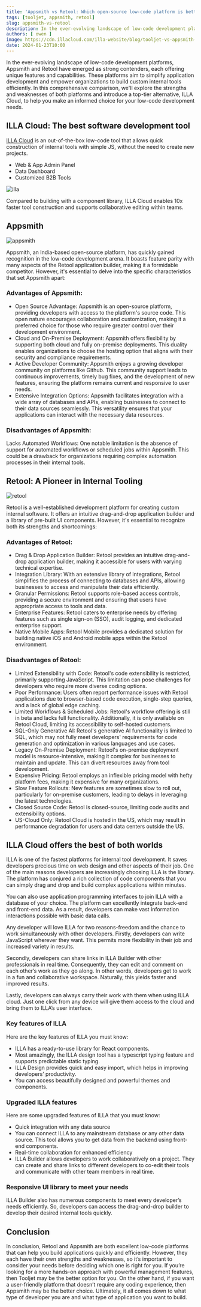 ```yaml
---
title: 'Appsmith vs Retool: Which open-source low-code platform is better?'
tags: [tooljet, appsmith, retool]
slug: appsmith-vs-retool
description: In the ever-evolving landscape of low-code development platforms, Appsmith and Retool have emerged as strong contenders, each offering unique features and capabilities. 
authors: [ owen ]
image: https://cdn.illacloud.com/illa-website/blog/tooljet-vs-appsmith-vs-retool/appsmith-retool.webp
date: 2024-01-23T10:00
---
```


In the ever-evolving landscape of low-code development platforms, Appsmith and Retool have emerged as strong contenders, each offering unique features and capabilities. These platforms aim to simplify application development and empower organizations to build custom internal tools efficiently. In this comprehensive comparison, we'll explore the strengths and weaknesses of both platforms and introduce a top-tier alternative, ILLA Cloud, to help you make an informed choice for your low-code development needs.

## ILLA Cloud: The best software development tool

[ILLA Cloud](https://illacloud.com/) is an out-of-the-box low-code tool that allows quick construction of internal tools with simple JS, without the need to create new projects.

- Web & App Admin Panel
- Data Dashboard
- Customized B2B Tools

![illa](https://cdn.illacloud.com/illa-website/blog/tooljet-vs-appsmith-vs-retool/illa.png)

Compared to building with a component library, ILLA Cloud enables 10x faster tool construction and supports collaborative editing within teams.

## Appsmith

![appsmith](https://cdn.illacloud.com/illa-website/blog/tooljet-vs-appsmith-vs-retool/appsmith.png)

Appsmith, an India-based open-source platform, has quickly gained recognition in the low-code development arena. It boasts feature parity with many aspects of the Retool application builder, making it a formidable competitor. However, it's essential to delve into the specific characteristics that set Appsmith apart:

### Advantages of Appsmith:
- Open Source Advantage: Appsmith is an open-source platform, providing developers with access to the platform's source code. This open nature encourages collaboration and customization, making it a preferred choice for those who require greater control over their development environment.
- Cloud and On-Premise Deployment: Appsmith offers flexibility by supporting both cloud and fully on-premise deployments. This duality enables organizations to choose the hosting option that aligns with their security and compliance requirements.
- Active Developer Community: Appsmith enjoys a growing developer community on platforms like Github. This community support leads to continuous improvements, timely bug fixes, and the development of new features, ensuring the platform remains current and responsive to user needs.
- Extensive Integration Options: Appsmith facilitates integration with a wide array of databases and APIs, enabling businesses to connect to their data sources seamlessly. This versatility ensures that your applications can interact with the necessary data resources.

### Disadvantages of Appsmith:

Lacks Automated Workflows: One notable limitation is the absence of support for automated workflows or scheduled jobs within Appsmith. This could be a drawback for organizations requiring complex automation processes in their internal tools. 

## Retool: A Pioneer in Internal Tooling

![retool](https://cdn.illacloud.com/illa-website/blog/tooljet-vs-appsmith-vs-retool/retool.png)
   
Retool is a well-established development platform for creating custom internal software. It offers an intuitive drag-and-drop application builder and a library of pre-built UI components. However, it's essential to recognize both its strengths and shortcomings:

### Advantages of Retool:
- Drag & Drop Application Builder: Retool provides an intuitive drag-and-drop application builder, making it accessible for users with varying technical expertise.
- Integration Library: With an extensive library of integrations, Retool simplifies the process of connecting to databases and APIs, allowing businesses to access and manipulate their data efficiently.
- Granular Permissions: Retool supports role-based access controls, providing a secure environment and ensuring that users have appropriate access to tools and data.
- Enterprise Features: Retool caters to enterprise needs by offering features such as single sign-on (SSO), audit logging, and dedicated enterprise support.
- Native Mobile Apps: Retool Mobile provides a dedicated solution for building native iOS and Android mobile apps within the Retool environment.
   
### Disadvantages of Retool:
- Limited Extensibility with Code: Retool's code extensibility is restricted, primarily supporting JavaScript. This limitation can pose challenges for developers who require more diverse coding options.
- Poor Performance: Users often report performance issues with Retool applications due to browser-based code execution, single-step queries, and a lack of global edge caching.
- Limited Workflows & Scheduled Jobs: Retool's workflow offering is still in beta and lacks full functionality. Additionally, it is only available on Retool Cloud, limiting its accessibility to self-hosted customers.
- SQL-Only Generative AI: Retool's generative AI functionality is limited to SQL, which may not fully meet developers' requirements for code generation and optimization in various languages and use cases.
- Legacy On-Premise Deployment: Retool's on-premise deployment model is resource-intensive, making it complex for businesses to maintain and update. This can divert resources away from tool development.
- Expensive Pricing: Retool employs an inflexible pricing model with hefty platform fees, making it expensive for many organizations.
- Slow Feature Rollouts: New features are sometimes slow to roll out, particularly for on-premise customers, leading to delays in leveraging the latest technologies.
- Closed Source Code: Retool is closed-source, limiting code audits and extensibility options.
- US-Cloud Only: Retool Cloud is hosted in the US, which may result in performance degradation for users and data centers outside the US.

## ILLA Cloud offers the best of both worlds

ILLA is one of the fastest platforms for internal tool development. It saves developers precious time on web design and other aspects of their job. One of the main reasons developers are increasingly choosing ILLA is the library. The platform has conjured a rich collection of code components that you can simply drag and drop and build complex applications within minutes.

You can also use application programming interfaces to join ILLA with a database of your choice. The platform can excellently integrate back-end and front-end data. As a result, developers can make vast information interactions possible with basic data calls.

Any developer will love ILLA for two reasons-freedom and the chance to work simultaneously with other developers. Firstly, developers can write JavaScript wherever they want. This permits more flexibility in their job and increased variety in results.

Secondly, developers can share links in ILLA Builder with other professionals in real time. Consequently, they can edit and comment on each other’s work as they go along. In other words, developers get to work in a fun and collaborative workspace. Naturally, this yields faster and improved results.

Lastly, developers can always carry their work with them when using ILLA cloud. Just one click from any device will give them access to the cloud and bring them to ILLA’s user interface.

### Key features of ILLA

Here are the key features of ILLA you must know:
- ILLA has a ready-to-use library for React components.
- Most amazingly, the ILLA design tool has a typescript typing feature and supports predictable static typing.
- ILLA Design provides quick and easy import, which helps in improving developers’ productivity.
- You can access beautifully designed and powerful themes and components.

### Upgraded ILLA features

Here are some upgraded features of ILLA that you must know:
- Quick integration with any data source
- You can connect ILLA to any mainstream database or any other data source. This tool allows you to get data from the backend using front-end components.
- Real-time collaboration for enhanced efficiency
- ILLA Builder allows developers to work collaboratively on a project. They can create and share links to different developers to co-edit their tools and communicate with other team members in real time.

### Responsive UI library to meet your needs

ILLA Builder also has numerous components to meet every developer’s needs efficiently. So, developers can access the drag-and-drop builder to develop their desired internal tools quickly.

## Conclusion

In conclusion, Retool and Appsmith are both excellent low-code platforms that can help you build applications quickly and efficiently. However, they each have their own strengths and weaknesses, so it’s important to consider your needs before deciding which one is right for you. If you’re looking for a more hands-on approach with powerful management features, then Tooljet may be the better option for you. On the other hand, if you want a user-friendly platform that doesn’t require any coding experience, then Appsmith may be the better choice. Ultimately, it all comes down to what type of developer you are and what type of application you want to build.